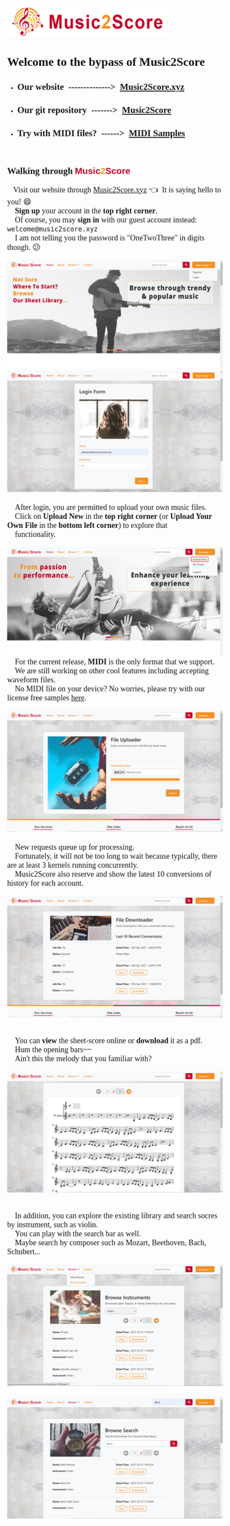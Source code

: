 <p> <a href="https://raw.githubusercontent.com/music2score/music2score/main/pages/images/navbar_logo.png" > 
<img  src="https://raw.githubusercontent.com/music2score/music2score/main/pages/images/navbar_logo.png"  alt="Logo"  width="auto"  height="70" style="text-align: center;"> </a> </p>

# <font face="Dubal Light">Welcome to the bypass of Music2Score

- ## Our website<font face="Calibri">&ensp;-------------->&ensp;[Music2Score.xyz](https://music2score.xyz)<font face="Dubal Light">

- ## Our git repository<font face="Calibri">&ensp;------->&ensp;[Music2Score](https://github.com/music2score/music2score)<font face="Dubal Light">

- ## Try with MIDI files?<font face="Calibri">&ensp;------>&ensp;[MIDI Samples](https://git.uwaterloo.ca/z7sheng/sprout/-/tree/master/music2score/samples)<font face="Dubal Light">

  &emsp;
  &emsp;
<!-- I am going to add a quick demo tonight... -->

## Walking through <font face="Arial"><font color="c50327">Music<font color="f58e1e">2<font color="c50327">Score</font></font></font>

&emsp;<font face="MV Boli" size=4>Visit our website through <font face="Calibri">[Music2Score.xyz](https://music2score.xyz) :point_left:<font face="MV Boli" size=4>&ensp;It is saying hello to you! :smile:  
&emsp;**Sign up** your account in the **top right corner**.  
&emsp;Of course, you may **sign in** with our guest account instead: `welcome@music2score.xyz`  
&emsp;I am not telling you the password is "OneTwoThree" in digits though. :confused:

![demo01p](demo/01p.png)
![demo02](demo/02.png)
&emsp;  
&emsp;After login, you are permitted to upload your own music files.  
&emsp;Click on **Upload New** in the **top right corner** (or **Upload Your Own File** in the **bottom left corner**) to explore that  
&emsp;functionality. 

![demo03a](demo/03a.png)
&emsp;For the current release, **MIDI** is the only format that we support.  
&emsp;We are still working on other cool features including accepting waveform files.  
&emsp;No MIDI file on your device? No worries, please try with our license free samples [here](https://git.uwaterloo.ca/z7sheng/sprout/-/tree/master/music2score/samples).

![demo04](demo/04.png)
&emsp;  
&emsp;New requests queue up for processing.  
&emsp;Fortunately, it will not be too long to wait because typically, there are at least 3 kernels running concurrently.  
&emsp;Music2Score also reserve and show the latest 10 conversions of history for each account. 

![demo05](demo/05.png)
&emsp;

&emsp;You can **view** the sheet-score online or **download** it as a pdf.  
&emsp;Hum the opening bars~~<!--  :musical_score::notes::notes::musical_note::notes: -->  
&emsp;Ain't this the melody that you familiar with? <!-- :musical_keyboard::musical_keyboard: -->

![demo06a](demo/06a.png)
&emsp;

&emsp;In addition, you can explore the existing library and search socres by instrument, such as violin.  
&emsp;You can play with the search bar as well.  
&emsp;Maybe search by composer such as Mozart, Beethoven, Bach, Schubert...

![demo07](demo/07.png)
&emsp;
![demo08](demo/08.png)
&emsp;


<!-- This way needs visitors to login -->
<!-- ../../data_repo/music2score/ -->